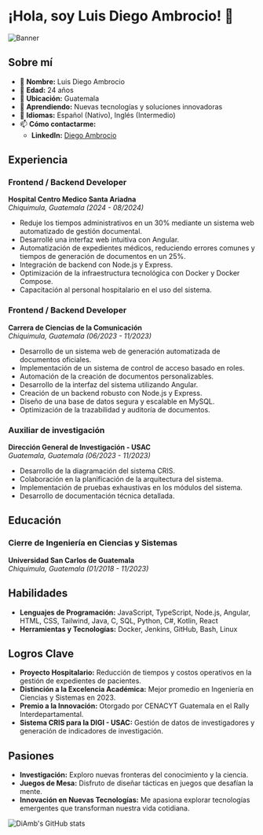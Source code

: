 # ¡Hola, soy Luis Diego Ambrocio! 👋

![Banner]([https://link-to-your-banner-image](https://www.google.com/url?sa=i&url=https%3A%2F%2Fwww.ocean-net.es%2F%3Fspb-section%3Dimg-banner-double&psig=AOvVaw27REjOTtW2LUPpH6Ptqyez&ust=1733508366459000&source=images&cd=vfe&opi=89978449&ved=0CBQQjRxqFwoTCIDu3oyckYoDFQAAAAAdAAAAABAE))

## Sobre mí

- 🌟 **Nombre:** Luis Diego Ambrocio
- 🎂 **Edad:** 24 años
- 📍 **Ubicación:**  Guatemala
- 🌱 **Aprendiendo:** Nuevas tecnologías y soluciones innovadoras
- 💬 **Idiomas:** Español (Nativo), Inglés (Intermedio)
- 📫 **Cómo contactarme:** 
  - **LinkedIn:** [Diego Ambrocio](https://www.linkedin.com/in/diego-ambrocio)

## Experiencia

### Frontend / Backend Developer
**Hospital Centro Medico Santa Ariadna**  
_Chiquimula, Guatemala (2024 - 08/2024)_

- Reduje los tiempos administrativos en un 30% mediante un sistema web automatizado de gestión documental.
- Desarrollé una interfaz web intuitiva con Angular.
- Automatización de expedientes médicos, reduciendo errores comunes y tiempos de generación de documentos en un 25%.
- Integración de backend con Node.js y Express.
- Optimización de la infraestructura tecnológica con Docker y Docker Compose.
- Capacitación al personal hospitalario en el uso del sistema.

### Frontend / Backend Developer
**Carrera de Ciencias de la Comunicación**  
_Chiquimula, Guatemala (06/2023 - 11/2023)_

- Desarrollo de un sistema web de generación automatizada de documentos oficiales.
- Implementación de un sistema de control de acceso basado en roles.
- Automación de la creación de documentos personalizables.
- Desarrollo de la interfaz del sistema utilizando Angular.
- Creación de un backend robusto con Node.js y Express.
- Diseño de una base de datos segura y escalable en MySQL.
- Optimización de la trazabilidad y auditoría de documentos.

### Auxiliar de investigación
**Dirección General de Investigación - USAC**  
_Guatemala, Guatemala (06/2023 - 11/2023)_

- Desarrollo de la diagramación del sistema CRIS.
- Colaboración en la planificación de la arquitectura del sistema.
- Implementación de pruebas exhaustivas en los módulos del sistema.
- Desarrollo de documentación técnica detallada.

## Educación

### Cierre de Ingeniería en Ciencias y Sistemas
**Universidad San Carlos de Guatemala**  
_Chiquimula, Guatemala (01/2018 - 11/2023)_

## Habilidades

- **Lenguajes de Programación:** JavaScript, TypeScript, Node.js, Angular, HTML, CSS, Tailwind, Java, C, SQL, Python, C#, Kotlin, React
- **Herramientas y Tecnologías:** Docker, Jenkins, GitHub, Bash, Linux

## Logros Clave

- **Proyecto Hospitalario:** Reducción de tiempos y costos operativos en la gestión de expedientes de pacientes.
- **Distinción a la Excelencia Académica:** Mejor promedio en Ingeniería en Ciencias y Sistemas en 2023.
- **Premio a la Innovación:** Otorgado por CENACYT Guatemala en el Rally Interdepartamental.
- **Sistema CRIS para la DIGI - USAC:** Gestión de datos de investigadores y generación de indicadores de investigación.

## Pasiones

- **Investigación:** Exploro nuevas fronteras del conocimiento y la ciencia.
- **Juegos de Mesa:** Disfruto de diseñar tácticas en juegos que desafían la mente.
- **Innovación en Nuevas Tecnologías:** Me apasiona explorar tecnologías emergentes que transforman nuestra vida cotidiana.

![DiAmb's GitHub stats](https://github-readme-stats.vercel.app/api?username=DiAmb&show_icons=true&theme=default)
